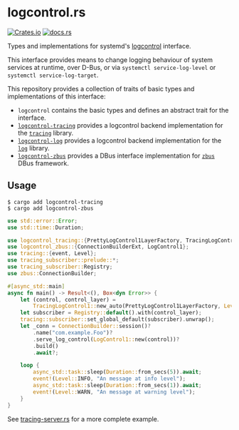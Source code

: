 # logcontrol.rs

[![Crates.io](https://img.shields.io/crates/v/logcontrol)](https://crates.io/crates/logcontrol)
[![docs.rs](https://img.shields.io/docsrs/logcontrol)](https://docs.rs/logcontrol)

Types and implementations for systemd's [logcontrol] interface.

This interface provides means to change logging behaviour of system services at runtime, over D-Bus, or via `systemctl service-log-level` or `systemctl service-log-target`.

This repository provides a collection of traits of basic types and implementations of this interface:

- `logcontrol` contains the basic types and defines an abstract trait for the interface.
- [`logcontrol-tracing`](https://github.com/swsnr/logcontrol.rs/tree/main/tracing) provides a logcontrol backend implementation for the [`tracing`][tracing] library.
- [`logcontrol-log`](https://github.com/swsnr/logcontrol.rs/tree/main/log) provides a logcontrol backend implementation for the [`log`][log] library.
- [`logcontrol-zbus`](https://github.com/swsnr/logcontrol.rs/tree/main/zbus) provides a DBus interface implementation for [`zbus`][zbus] DBus framework.

[logcontrol]: https://www.freedesktop.org/software/systemd/man/org.freedesktop.LogControl1.html#
[tracing]: https://github.com/tokio-rs/tracing
[log]: https://github.com/rust-lang/log
[zbus]: https://github.com/dbus2/zbus

## Usage

```console
$ cargo add logcontrol-tracing
$ cargo add logcontrol-zbus
```

```rust
use std::error::Error;
use std::time::Duration;

use logcontrol_tracing::{PrettyLogControl1LayerFactory, TracingLogControl1};
use logcontrol_zbus::{ConnectionBuilderExt, LogControl1};
use tracing::{event, Level};
use tracing_subscriber::prelude::*;
use tracing_subscriber::Registry;
use zbus::ConnectionBuilder;

#[async_std::main]
async fn main() -> Result<(), Box<dyn Error>> {
    let (control, control_layer) =
        TracingLogControl1::new_auto(PrettyLogControl1LayerFactory, Level::INFO)?;
    let subscriber = Registry::default().with(control_layer);
    tracing::subscriber::set_global_default(subscriber).unwrap();
    let _conn = ConnectionBuilder::session()?
        .name("com.example.Foo")?
        .serve_log_control(LogControl1::new(control))?
        .build()
        .await?;

    loop {
        async_std::task::sleep(Duration::from_secs(5)).await;
        event!(Level::INFO, "An message at info level");
        async_std::task::sleep(Duration::from_secs(1)).await;
        event!(Level::WARN, "An message at warning level");
    }
}
```

See [tracing-server.rs](https://github.com/swsnr/logcontrol.rs/blob/main/zbus/examples/tracing-server.rs) for a more complete example.
